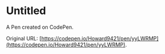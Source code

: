# Untitled

A Pen created on CodePen.

Original URL: [https://codepen.io/Howard9421/pen/yyLWRMP](https://codepen.io/Howard9421/pen/yyLWRMP).

